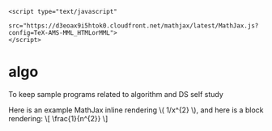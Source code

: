 
    <script type="text/javascript"
            src="https://d3eoax9i5htok0.cloudfront.net/mathjax/latest/MathJax.js?config=TeX-AMS-MML_HTMLorMML">
    </script>


algo
====

To keep sample programs related to algorithm and DS self study

Here is an example MathJax inline rendering \\( 1/x^{2} \\), and here is a block rendering: 
\\[ \frac{1}{n^{2}} \\]
